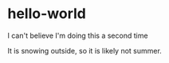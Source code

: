 # hello-world
I can't believe I'm doing this a second time

It is snowing outside, so it is likely not summer.
